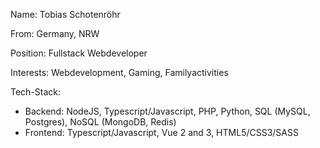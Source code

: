 Name: Tobias Schotenröhr

From: Germany, NRW

Position: Fullstack Webdeveloper

Interests: Webdevelopment, Gaming, Familyactivities

Tech-Stack:
- Backend:
NodeJS, Typescript/Javascript, PHP, Python, SQL (MySQL, Postgres), NoSQL (MongoDB, Redis)
- Frontend:
Typescript/Javascript, Vue 2 and 3, HTML5/CSS3/SASS

